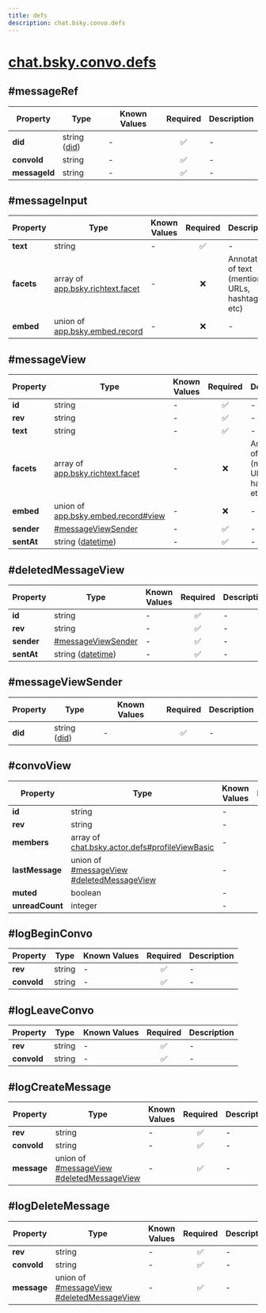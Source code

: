 ```yaml
---
title: defs
description: chat.bsky.convo.defs
---
```


# [chat.bsky.convo.defs](https://github.com/myConsciousness/atproto.dart/blob/main/lexicons/chat/bsky/convo/defs.json)

## #messageRef

| Property | Type | Known Values | Required | Description |
| --- | --- | --- | :---: | --- |
| **did** | string ([did](https://atproto.com/specs/did)) | - | ✅ | - |
| **convoId** | string | - | ✅ | - |
| **messageId** | string | - | ✅ | - |

## #messageInput

| Property | Type | Known Values | Required | Description |
| --- | --- | --- | :---: | --- |
| **text** | string | - | ✅ | - |
| **facets** | array of [app.bsky.richtext.facet](../../../../lexicons/app/bsky/richtext/facet.md#main) | - | ❌ | Annotations of text (mentions, URLs, hashtags, etc) |
| **embed** | union of <br/>[app.bsky.embed.record](../../../../lexicons/app/bsky/embed/record.md#main) | - | ❌ | - |

## #messageView

| Property | Type | Known Values | Required | Description |
| --- | --- | --- | :---: | --- |
| **id** | string | - | ✅ | - |
| **rev** | string | - | ✅ | - |
| **text** | string | - | ✅ | - |
| **facets** | array of [app.bsky.richtext.facet](../../../../lexicons/app/bsky/richtext/facet.md#main) | - | ❌ | Annotations of text (mentions, URLs, hashtags, etc) |
| **embed** | union of <br/>[app.bsky.embed.record#view](../../../../lexicons/app/bsky/embed/record.md#view) | - | ❌ | - |
| **sender** | [#messageViewSender](#messageviewsender) | - | ✅ | - |
| **sentAt** | string ([datetime](https://atproto.com/specs/lexicon#datetime)) | - | ✅ | - |

## #deletedMessageView

| Property | Type | Known Values | Required | Description |
| --- | --- | --- | :---: | --- |
| **id** | string | - | ✅ | - |
| **rev** | string | - | ✅ | - |
| **sender** | [#messageViewSender](#messageviewsender) | - | ✅ | - |
| **sentAt** | string ([datetime](https://atproto.com/specs/lexicon#datetime)) | - | ✅ | - |

## #messageViewSender

| Property | Type | Known Values | Required | Description |
| --- | --- | --- | :---: | --- |
| **did** | string ([did](https://atproto.com/specs/did)) | - | ✅ | - |

## #convoView

| Property | Type | Known Values | Required | Description |
| --- | --- | --- | :---: | --- |
| **id** | string | - | ✅ | - |
| **rev** | string | - | ✅ | - |
| **members** | array of [chat.bsky.actor.defs#profileViewBasic](../../../../lexicons/chat/bsky/actor/defs.md#profileviewbasic) | - | ✅ | - |
| **lastMessage** | union of <br/>[#messageView](#messageview)<br/>[#deletedMessageView](#deletedmessageview) | - | ❌ | - |
| **muted** | boolean | - | ✅ | - |
| **unreadCount** | integer | - | ✅ | - |

## #logBeginConvo

| Property | Type | Known Values | Required | Description |
| --- | --- | --- | :---: | --- |
| **rev** | string | - | ✅ | - |
| **convoId** | string | - | ✅ | - |

## #logLeaveConvo

| Property | Type | Known Values | Required | Description |
| --- | --- | --- | :---: | --- |
| **rev** | string | - | ✅ | - |
| **convoId** | string | - | ✅ | - |

## #logCreateMessage

| Property | Type | Known Values | Required | Description |
| --- | --- | --- | :---: | --- |
| **rev** | string | - | ✅ | - |
| **convoId** | string | - | ✅ | - |
| **message** | union of <br/>[#messageView](#messageview)<br/>[#deletedMessageView](#deletedmessageview) | - | ✅ | - |

## #logDeleteMessage

| Property | Type | Known Values | Required | Description |
| --- | --- | --- | :---: | --- |
| **rev** | string | - | ✅ | - |
| **convoId** | string | - | ✅ | - |
| **message** | union of <br/>[#messageView](#messageview)<br/>[#deletedMessageView](#deletedmessageview) | - | ✅ | - |
